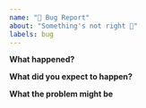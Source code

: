 ```yaml
---
name: "🐛 Bug Report"
about: "Something's not right 🤔"
labels: bug
---
```


<!-- Please replace all placeholders such as this below -->

**What happened?**

<!-- Describe the problem and how to reproduce it. Add screenshots or a link to your repository if helpful. Ideally create a reproducible test case on runkit.com (Example: https://runkit.com/gr2m/octokit-rest-js-1808) -->

**What did you expect to happen?**

<!-- Describe what you expected to happen instead -->

**What the problem might be**

<!-- If you have an idea where the bug might lie, please share here. Otherwise remove the whole section -->
